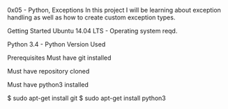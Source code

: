  0x05 - Python, Exceptions 
In this project I will be learning about exception handling as well as how to create custom exception types.

 Getting Started
Ubuntu 14.04 LTS - Operating system reqd.

Python 3.4 - Python Version Used

Prerequisites
Must have git installed

Must have repository cloned

Must have python3 installed

$ sudo apt-get install git
$ sudo apt-get install python3